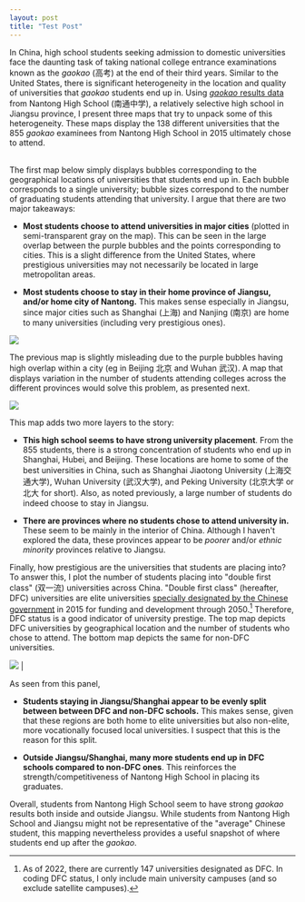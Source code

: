 ```yaml
---
layout: post
title: "Test Post"
---
```


In China, high school students seeking admission to domestic universities face the daunting
task of taking national college entrance examinations known as the *gaokao* (高考) at the end of their third years. Similar to the United States, there is significant heterogeneity in the location and quality of universities that *gaokao* students end up in. Using <a href="http://gklq.ntzx.cn/index.asp?jlh=4">*gaokao* results data</a> from Nantong High School (南通中学), a relatively selective high school in Jiangsu province, I present three maps that try to unpack some of this heterogeneity. These maps display the 138 different universities that the 855 *gaokao* examinees from Nantong High School in 2015 ultimately chose to attend. <br> <br>

The first map below simply displays bubbles corresponding to the geographical locations of universities that students end up in. Each bubble corresponds to a single university; bubble sizes correspond to the number of graduating students attending that university. I argue that there are two major takeaways:


* **Most students choose to attend universities in major cities** (plotted in semi-transparent gray on the map). This can be seen in the large overlap between the purple bubbles and the points corresponding to cities. This is a slight difference from the United States, where prestigious universities may not necessarily be located in large metropolitan areas.

* **Most students choose to stay in their home province of Jiangsu, and/or home city of Nantong.** This makes sense especially in Jiangsu, since major cities such as Shanghai (上海) and Nanjing (南京) are home to many universities (including very prestigious ones).

<img class="feature-img" src="{{ 'assets/nantong_plot_bubbles.png' | relative_url }}" />

The previous map is slightly misleading due to the purple bubbles having high overlap within a city (eg in Beijing 北京 and Wuhan 武汉). A map that displays variation in the number of students attending colleges across the different provinces would solve this problem, as presented next.

<img class="feature-img" src="{{ 'assets/nantong_plot_provinces.png' | relative_url }}" />

This map adds two more layers to the story:


* **This high school seems to have strong university placement**. From the 855 students, there is a strong concentration of students who end up in Shanghai, Hubei, and Beijing. These locations are home to some of the best universities in China, such as Shanghai Jiaotong University (上海交通大学), Wuhan University (武汉大学), and Peking University (北京大学 or 北大 for short). Also, as noted previously, a large number of students do indeed choose to stay in Jiangsu.

* **There are provinces where no students chose to attend university in.** These seem to be mainly in the interior of China. Although I haven't explored the data, these provinces appear to be *poorer* and/or *ethnic minority* provinces relative to Jiangsu.

Finally, how prestigious are the universities that students are placing into? To answer this, I plot the number of students placing into "double first class" (双一流) universities across China. "Double first class" (hereafter, DFC) universities are elite universities <a href="https://en.wikipedia.org/wiki/Double_First_Class_University_Plan">specially designated by the Chinese government</a> in 2015 for funding and development through 2050.[^1] Therefore, DFC status is a good indicator of university prestige. The top map depicts DFC universities by geographical location and the number of students who chose to attend. The bottom map depicts the same for non-DFC universities.

[^1]: As of 2022, there are currently 147 universities designated as DFC. In coding DFC status, I only include main university campuses (and so exclude satellite campuses).

<img class="feature-img" src="{{ 'assets/nantong_plot_dfc.png' | relative_url }}" />  |

As seen from this panel,


* **Students staying in Jiangsu/Shanghai appear to be evenly split between between DFC and non-DFC schools.** This makes sense, given that these regions are both home to elite universities but also non-elite, more vocationally focused local universities. I suspect that this is the reason for this split.

* **Outside Jiangsu/Shanghai, many more students end up in DFC schools compared to non-DFC ones**. This reinforces the strength/competitiveness of Nantong High School in placing its graduates.

Overall, students from Nantong High School seem to have strong *gaokao* results both inside and outside Jiangsu. While students from Nantong High School and Jiangsu might not be representative of the "average" Chinese student, this mapping nevertheless provides a useful snapshot of where students end up after the *gaokao*.
